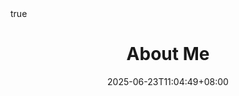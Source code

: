 ---
title: "About Me"
date: 2025-06-23T11:04:49+08:00
draft: false
description: "About Laurance Lin"
images: [""]

lightgallery: true
disable_comments: true

math:
  enable: true
---